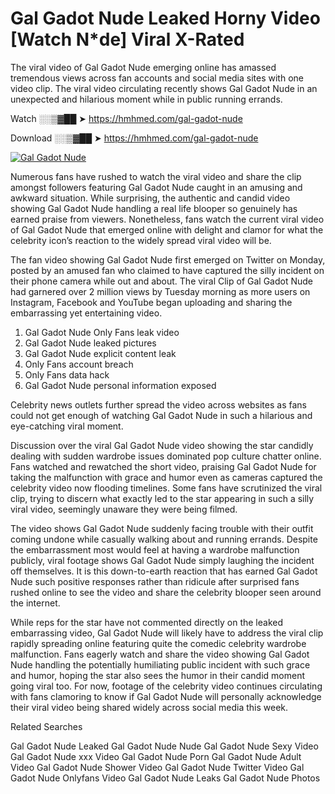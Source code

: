 ﻿# Gal Gadot Nude Leaked Horny Video [Watch N*de] Viral X-Rated

The viral video of ﻿Gal Gadot Nude emerging online has amassed tremendous views across fan accounts and social media sites with one video clip. The viral video circulating recently shows ﻿Gal Gadot Nude in an unexpected and hilarious moment while in public running errands. 

Watch ░░▒▓██ ➤ https://hmhmed.com/gal-gadot-nude

Download ░░▒▓██ ➤ https://hmhmed.com/gal-gadot-nude

[![Gal Gadot Nude](https://i.imgur.com/dJHk4Zq.gif)](https://hmhmed.com/gal-gadot-nude)

Numerous fans have rushed to watch the viral video and share the clip amongst followers featuring ﻿Gal Gadot Nude caught in an amusing and awkward situation. While surprising, the authentic and candid video showing ﻿Gal Gadot Nude handling a real life blooper so genuinely has earned praise from viewers. Nonetheless, fans watch the current viral video of ﻿Gal Gadot Nude that emerged online with delight and clamor for what the celebrity icon’s reaction to the widely spread viral video will be.

The fan video showing ﻿Gal Gadot Nude first emerged on Twitter on Monday, posted by an amused fan who claimed to have captured the silly incident on their phone camera while out and about. The viral Clip of ﻿Gal Gadot Nude had garnered over 2 million views by Tuesday morning as more users on Instagram, Facebook and YouTube began uploading and sharing the embarrassing yet entertaining video. 

1. ﻿Gal Gadot Nude Only Fans leak video
2. ﻿Gal Gadot Nude leaked pictures
3. ﻿Gal Gadot Nude explicit content leak
4. Only Fans account breach
5. Only Fans data hack
6. ﻿Gal Gadot Nude personal information exposed

Celebrity news outlets further spread the video across websites as fans could not get enough of watching ﻿Gal Gadot Nude in such a hilarious and eye-catching viral moment. 

Discussion over the viral ﻿Gal Gadot Nude video showing the star candidly dealing with sudden wardrobe issues dominated pop culture chatter online. Fans watched and rewatched the short video, praising ﻿Gal Gadot Nude for taking the malfunction with grace and humor even as cameras captured the celebrity video now flooding timelines. Some fans have scrutinized the viral clip, trying to discern what exactly led to the star appearing in such a silly viral video, seemingly unaware they were being filmed.

The video shows ﻿Gal Gadot Nude suddenly facing trouble with their outfit coming undone while casually walking about and running errands. Despite the embarrassment most would feel at having a wardrobe malfunction publicly, viral footage shows ﻿Gal Gadot Nude simply laughing the incident off themselves. It is this down-to-earth reaction that has earned ﻿Gal Gadot Nude such positive responses rather than ridicule after surprised fans rushed online to see the video and share the celebrity blooper seen around the internet.  

While reps for the star have not commented directly on the leaked embarrassing video, ﻿Gal Gadot Nude will likely have to address the viral clip rapidly spreading online featuring quite the comedic celebrity wardrobe malfunction. Fans eagerly watch and share the video showing ﻿Gal Gadot Nude handling the potentially humiliating public incident with such grace and humor, hoping the star also sees the humor in their candid moment going viral too. For now, footage of the celebrity video continues circulating with fans clamoring to know if ﻿Gal Gadot Nude will personally acknowledge their viral video being shared widely across social media this week.

Related Searches

﻿Gal Gadot Nude Leaked
﻿Gal Gadot Nude Nude
﻿Gal Gadot Nude Sexy Video
﻿Gal Gadot Nude xxx Video
﻿Gal Gadot Nude Porn
﻿Gal Gadot Nude Adult Video
﻿Gal Gadot Nude Shower Video
﻿Gal Gadot Nude Twitter Video
﻿Gal Gadot Nude Onlyfans Video
﻿Gal Gadot Nude Leaks
﻿Gal Gadot Nude Photos